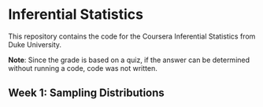 # Inferential Statistics

This repository contains the code for the Coursera Inferential Statistics from Duke University.  

**Note**: Since the grade is based on a quiz, if the answer can be determined without running a code, code was not written.

## Week 1: Sampling Distributions
